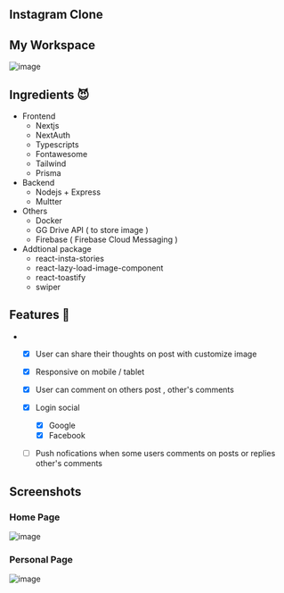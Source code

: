 ## Instagram Clone 

## My Workspace

![image](https://user-images.githubusercontent.com/86192249/233915280-895f6837-4191-4994-a849-c421a9dbfc69.png)

## Ingredients 😈
- Frontend
  - Nextjs 
  - NextAuth
  - Typescripts
  - Fontawesome
  - Tailwind 
  - Prisma 
- Backend
  - Nodejs + Express 
  - Multter 
- Others
  - Docker
  - GG Drive API ( to store image )
  - Firebase ( Firebase Cloud Messaging )
- Addtional package 
  - react-insta-stories
  - react-lazy-load-image-component
  - react-toastify
  - swiper
  
## Features 🤔
  - 
    - [x] User can share their thoughts on post with customize image
    - [x] Responsive on mobile / tablet
    - [x] User can comment on others post , other's comments
    - [x] Login social
      - [X] Google 
      - [x] Facebook
    - [ ] Push nofications when some users comments on posts or replies other's comments
    
    
  




## Screenshots


### Home Page

![image](https://user-images.githubusercontent.com/86192249/233914920-cb0ff13e-7f37-4a74-b27c-4911ceb77511.png)

### Personal Page

![image](https://user-images.githubusercontent.com/86192249/233915067-96ffae45-b1e1-4062-a08a-4bc398b6541b.png)

